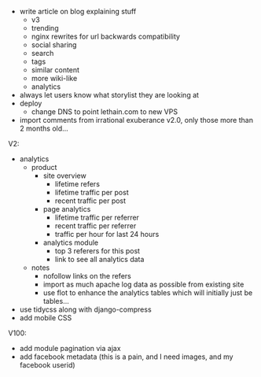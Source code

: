 * write article on blog explaining stuff
    * v3
    * trending
    * nginx rewrites for url backwards compatibility
    * social sharing
    * search
    * tags
    * similar content
    * more wiki-like
    * analytics
* always let users know what storylist they are looking at
* deploy
    * change DNS to point lethain.com to new VPS
* import comments from irrational exuberance v2.0, only those more than 2 months old...

V2:

* analytics
  * product
    * site overview
      * lifetime refers
      * lifetime traffic per post
      * recent traffic per post
    * page analytics
      * lifetime traffic per referrer
      * recent traffic per referrer
      * traffic per hour for last 24 hours
    * analytics module
      * top 3 referers for this post
      * link to see all analytics data
  * notes
    * nofollow links on the refers
    * import as much apache log data as possible from existing site
    * use flot to enhance the analytics tables which will initially just be tables...
* use tidycss along with django-compress
* add mobile CSS

V100:
* add module pagination via ajax
* add facebook metadata (this is a pain, and I need images, and my facebook userid)